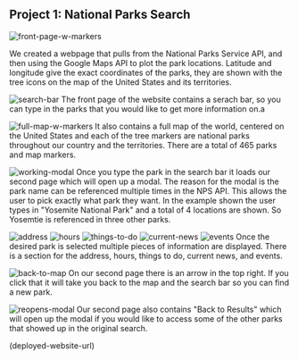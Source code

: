 ## Project 1: National Parks Search

![front-page-w-markers](url)

We created a webpage that pulls from the National Parks Service API, and then using the Google Maps API to plot the park locations. Latitude and longitude give the exact coordinates of the parks, they are shown with the tree icons on the map of the United States and its territories. 

![search-bar](url)
The front page of the website contains a serach bar, so you can type in the parks that you would like to get more information on.a

![full-map-w-markers](url)
It also contains a full map of the world, centered on the United States and each of the tree markers are national parks throughout our country and the territories.  There are a total of 465 parks and map markers.

![working-modal](url)
Once you type the park in the search bar it loads our second page which will open up a modal.  The reason for the modal is the park name can be referenced multiple times in the NPS API.  This allows the user to pick exactly what park they want. In the example shown the user types in "Yosemite National Park" and a total of 4 locations are shown.  So Yosemtie is referenced in three other parks. 

![address](url)
![hours](url)
![things-to-do](url)
![current-news](url)
![events](url)
Once the desired park is selected multiple pieces of information are displayed.  There is a section for the address, hours, things to do, current news, and events. 

![back-to-map](url)
On our second page there is an arrow in the top right. If you click that it will take you back to the map and the search bar so you can find a new park.

![reopens-modal](url)
Our second page also contains "Back to Results" which will open up the modal if you would like to access some of the other parks that showed up in the original search. 

(deployed-website-url)
